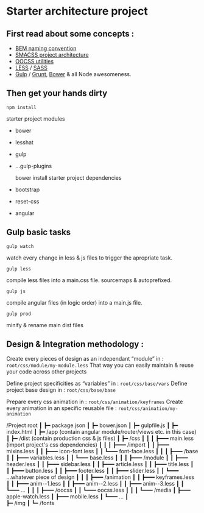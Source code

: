 # Starter architecture project

## First read about some concepts :

* [BEM naming convention](http://getbem.com/naming/)
* [SMACSS project architecture](https://smacss.com/book/categorizing)
* [OOCSS utilities](http://oocss.org/)
* [LESS](http://lesscss.org/) / [SASS](http://sass-lang.com/)
* [Gulp](http://gulpjs.com/) / [Grunt](http://gruntjs.com/), [Bower](https://bower.io/) & all Node awesomeness.


## Then get your hands dirty

	npm install
starter project modules
* bower
* lesshat
* gulp
* ...gulp-plugins


	bower install
starter project dependencies
* bootstrap
* reset-css
* angular
		

## Gulp basic tasks

	gulp watch
watch every change in less & js files to trigger the apropriate task.

	gulp less
compile less files into a main.css file.
sourcemaps & autoprefixed.

	gulp js
compile angular files (in logic order) into a main.js file.

	gulp prod
minify & rename main dist files



## Design & Integration methodology :

Create every pieces of design as an independant “module” in : `root/css/module/my-module.less`
That way you can easily maintain & reuse your code across other projects

Define project specificities as “variables” in : `root/css/base/vars`
Define project base design in : `root/css/base/base`

Prepare every css animation in : `root/css/animation/keyframes`
Create every animation in an specific reusable file : `root/css/animation/my-animation`

/Project root
┃
┣━ package.json
┃
┣━ bower.json
┃
┣━ gulpfile.js
┃
┣━ index.html
┃
┣━ /app (contain angular module/router/views etc. in this case)
┃
┣━ /dist (contain production css & js files)
┃
┣━ /css
┃  ┃
┃  ┣━━━ main.less (import project's css dependencies)
┃  ┃
┃  ┣━━━ /import
┃  ┃    ┣━━━ mixins.less
┃  ┃    ┣━━━ icon-font.less
┃  ┃    ┗━━━ font-face.less
┃  ┃
┃  ┣━━━ /base
┃  ┃    ┣━━━ variables.less
┃  ┃    ┗━━━ base.less
┃  ┃
┃  ┣━━━ /module
┃  ┃    ┣━━━ header.less
┃  ┃    ┣━━━ sidebar.less
┃  ┃    ┣━━━ article.less
┃  ┃    ┣━━━ title.less
┃  ┃    ┣━━━ button.less
┃  ┃    ┣━━━ footer.less
┃  ┃    ┣━━━ slider.less
┃  ┃    ┗━━━ ...whatever piece of design
┃  ┃
┃  ┣━━━ /animation
┃  ┃    ┣━━━ keyframes.less
┃  ┃    ┣━━━ anim--1.less
┃  ┃    ┣━━━ anim--2.less
┃  ┃    ┣━━━ anim--3.less
┃  ┃    ┗━━━ ...
┃  ┃
┃  ┣━━━ /oocss
┃  ┃    ┗━━━ oocss.less
┃  ┃
┃  ┗━━━ /media
┃       ┣━━━ apple-watch.less
┃       ┣━━━ mobile.less
┃       ┗━━━ ...
┃  
┣━ /img
┃
┗━ /fonts